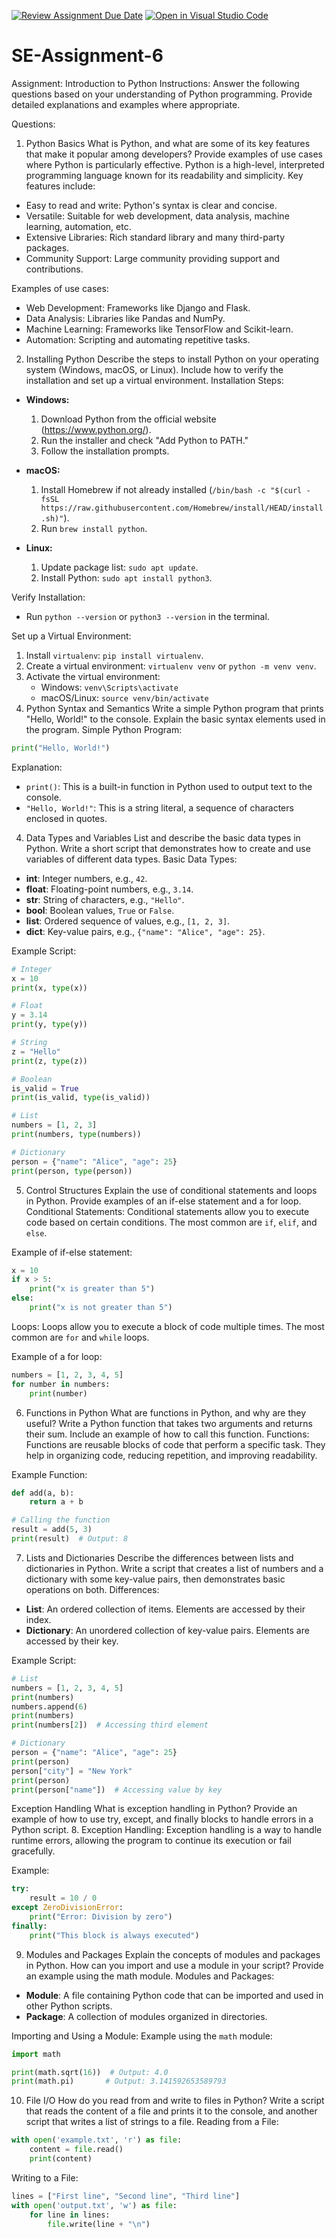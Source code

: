 [![Review Assignment Due Date](https://classroom.github.com/assets/deadline-readme-button-22041afd0340ce965d47ae6ef1cefeee28c7c493a6346c4f15d667ab976d596c.svg)](https://classroom.github.com/a/WfNmjXUk)
[![Open in Visual Studio Code](https://classroom.github.com/assets/open-in-vscode-2e0aaae1b6195c2367325f4f02e2d04e9abb55f0b24a779b69b11b9e10269abc.svg)](https://classroom.github.com/online_ide?assignment_repo_id=15421668&assignment_repo_type=AssignmentRepo)
# SE-Assignment-6
 Assignment: Introduction to Python
Instructions:
Answer the following questions based on your understanding of Python programming. Provide detailed explanations and examples where appropriate.

 Questions:

1.	Python Basics
What is Python, and what are some of its key features that make it popular among developers? Provide examples of use cases where Python is particularly effective.
Python is a high-level, interpreted programming language known for its readability and simplicity. Key features include:
- Easy to read and write: Python's syntax is clear and concise.
- Versatile: Suitable for web development, data analysis, machine learning, automation, etc.
- Extensive Libraries: Rich standard library and many third-party packages.
- Community Support: Large community providing support and contributions.

Examples of use cases:
- Web Development: Frameworks like Django and Flask.
- Data Analysis: Libraries like Pandas and NumPy.
- Machine Learning: Frameworks like TensorFlow and Scikit-learn.
- Automation: Scripting and automating repetitive tasks.
2.	Installing Python
Describe the steps to install Python on your operating system (Windows, macOS, or Linux). Include how to verify the installation and set up a virtual environment.
Installation Steps:
- **Windows:**
  1. Download Python from the official website (https://www.python.org/).
  2. Run the installer and check "Add Python to PATH."
  3. Follow the installation prompts.

- **macOS:**
  1. Install Homebrew if not already installed (`/bin/bash -c "$(curl -fsSL https://raw.githubusercontent.com/Homebrew/install/HEAD/install.sh)"`).
  2. Run `brew install python`.

- **Linux:**
  1. Update package list: `sudo apt update`.
  2. Install Python: `sudo apt install python3`.

Verify Installation:
  - Run `python --version` or `python3 --version` in the terminal.

Set up a Virtual Environment:
  1. Install `virtualenv`: `pip install virtualenv`.
  2. Create a virtual environment: `virtualenv venv` or `python -m venv venv`.
  3. Activate the virtual environment:
     - Windows: `venv\Scripts\activate`
     - macOS/Linux: `source venv/bin/activate`
3.	Python Syntax and Semantics
Write a simple Python program that prints "Hello, World!" to the console. Explain the basic syntax elements used in the program.
Simple Python Program:
```python
print("Hello, World!")
```
Explanation:
- `print()`: This is a built-in function in Python used to output text to the console.
- `"Hello, World!"`: This is a string literal, a sequence of characters enclosed in quotes.
4.	Data Types and Variables
List and describe the basic data types in Python. Write a short script that demonstrates how to create and use variables of different data types.
Basic Data Types:
- **int**: Integer numbers, e.g., `42`.
- **float**: Floating-point numbers, e.g., `3.14`.
- **str**: String of characters, e.g., `"Hello"`.
- **bool**: Boolean values, `True` or `False`.
- **list**: Ordered sequence of values, e.g., `[1, 2, 3]`.
- **dict**: Key-value pairs, e.g., `{"name": "Alice", "age": 25}`.

Example Script:
```python
# Integer
x = 10
print(x, type(x))

# Float
y = 3.14
print(y, type(y))

# String
z = "Hello"
print(z, type(z))

# Boolean
is_valid = True
print(is_valid, type(is_valid))

# List
numbers = [1, 2, 3]
print(numbers, type(numbers))

# Dictionary
person = {"name": "Alice", "age": 25}
print(person, type(person))
```
5.	Control Structures
Explain the use of conditional statements and loops in Python. Provide examples of an if-else statement and a for loop.
Conditional Statements:
Conditional statements allow you to execute code based on certain conditions. The most common are `if`, `elif`, and `else`.

Example of if-else statement:
```python
x = 10
if x > 5:
    print("x is greater than 5")
else:
    print("x is not greater than 5")
```
Loops:
Loops allow you to execute a block of code multiple times. The most common are `for` and `while` loops.

Example of a for loop:
```python
numbers = [1, 2, 3, 4, 5]
for number in numbers:
    print(number)
```
6.	Functions in Python
What are functions in Python, and why are they useful? Write a Python function that takes two arguments and returns their sum. Include an example of how to call this function.
Functions:
Functions are reusable blocks of code that perform a specific task. They help in organizing code, reducing repetition, and improving readability.

Example Function:
```python
def add(a, b):
    return a + b

# Calling the function
result = add(5, 3)
print(result)  # Output: 8
```
7.	Lists and Dictionaries
Describe the differences between lists and dictionaries in Python. Write a script that creates a list of numbers and a dictionary with some key-value pairs, then demonstrates basic operations on both.
Differences:
- **List**: An ordered collection of items. Elements are accessed by their index.
- **Dictionary**: An unordered collection of key-value pairs. Elements are accessed by their key.

Example Script:
```python
# List
numbers = [1, 2, 3, 4, 5]
print(numbers)
numbers.append(6)
print(numbers)
print(numbers[2])  # Accessing third element

# Dictionary
person = {"name": "Alice", "age": 25}
print(person)
person["city"] = "New York"
print(person)
print(person["name"])  # Accessing value by key
```
Exception Handling
What is exception handling in Python? Provide an example of how to use try, except, and finally blocks to handle errors in a Python script.
8.	Exception Handling:
Exception handling is a way to handle runtime errors, allowing the program to continue its execution or fail gracefully.

Example:
```python
try:
    result = 10 / 0
except ZeroDivisionError:
    print("Error: Division by zero")
finally:
    print("This block is always executed")
```
9.	Modules and Packages
Explain the concepts of modules and packages in Python. How can you import and use a module in your script? Provide an example using the math module.
Modules and Packages:
- **Module**: A file containing Python code that can be imported and used in other Python scripts.
- **Package**: A collection of modules organized in directories.

Importing and Using a Module:
Example using the `math` module:
```python
import math

print(math.sqrt(16))  # Output: 4.0
print(math.pi)       # Output: 3.141592653589793
```
10.	File I/O
How do you read from and write to files in Python? Write a script that reads the content of a file and prints it to the console, and another script that writes a list of strings to a file.
Reading from a File:
```python
with open('example.txt', 'r') as file:
    content = file.read()
    print(content)
```
Writing to a File:
```python
lines = ["First line", "Second line", "Third line"]
with open('output.txt', 'w') as file:
    for line in lines:
        file.write(line + "\n")
```
